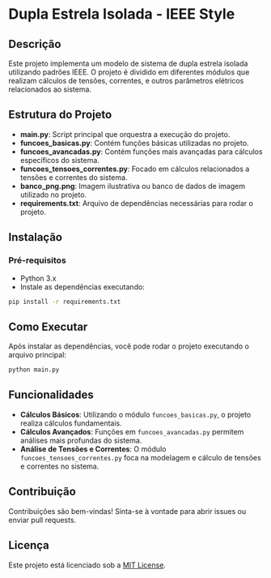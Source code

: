 
# Dupla Estrela Isolada - IEEE Style

## Descrição

Este projeto implementa um modelo de sistema de dupla estrela isolada utilizando padrões IEEE. O projeto é dividido em diferentes módulos que realizam cálculos de tensões, correntes, e outros parâmetros elétricos relacionados ao sistema.

## Estrutura do Projeto

- **main.py**: Script principal que orquestra a execução do projeto.
- **funcoes_basicas.py**: Contém funções básicas utilizadas no projeto.
- **funcoes_avancadas.py**: Contém funções mais avançadas para cálculos específicos do sistema.
- **funcoes_tensoes_correntes.py**: Focado em cálculos relacionados a tensões e correntes do sistema.
- **banco_png.png**: Imagem ilustrativa ou banco de dados de imagem utilizado no projeto.
- **requirements.txt**: Arquivo de dependências necessárias para rodar o projeto.

## Instalação

### Pré-requisitos

- Python 3.x
- Instale as dependências executando:

```bash
pip install -r requirements.txt
```

## Como Executar

Após instalar as dependências, você pode rodar o projeto executando o arquivo principal:

```bash
python main.py
```

## Funcionalidades

- **Cálculos Básicos**: Utilizando o módulo `funcoes_basicas.py`, o projeto realiza cálculos fundamentais.
- **Cálculos Avançados**: Funções em `funcoes_avancadas.py` permitem análises mais profundas do sistema.
- **Análise de Tensões e Correntes**: O módulo `funcoes_tensoes_correntes.py` foca na modelagem e cálculo de tensões e correntes no sistema.

## Contribuição

Contribuições são bem-vindas! Sinta-se à vontade para abrir issues ou enviar pull requests.

## Licença

Este projeto está licenciado sob a [MIT License](LICENSE).
